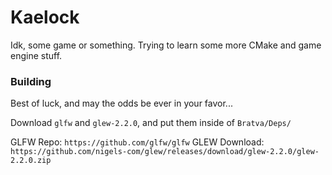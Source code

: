 # Kaelock
Idk, some game or something. Trying to learn some more CMake and game engine stuff.

### Building
Best of luck, and may the odds be ever in your favor...

Download `glfw` and `glew-2.2.0`, and put them inside of `Bratva/Deps/`

GLFW Repo: `https://github.com/glfw/glfw`
GLEW Download: `https://github.com/nigels-com/glew/releases/download/glew-2.2.0/glew-2.2.0.zip`

